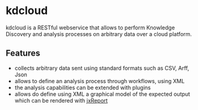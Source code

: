 # kdcloud

kdcloud is a RESTful webservice that allows to perform Knowledge Discovery and analysis processes on arbitrary data over a cloud platform.

## Features

+ collects arbitrary data sent using standard formats such as CSV, Arff, Json
+ allows to define an analysis process through workflows, using XML
+ the analysis capabilities can be extended with plugins
+ allows do define using XML a graphical model of the expected output which can be rendered with [jxReport](http://code.google.com/p/jxreport/)
